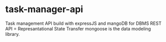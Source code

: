 # task-manager-api

Task management API build with expressJS and mangoDB for DBMS
REST API = Represantational State Transfer
mongoose is the data modeling library.
